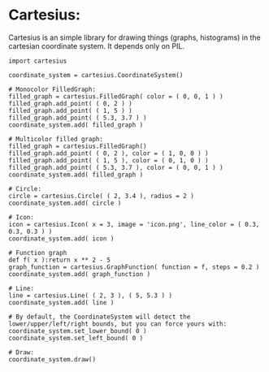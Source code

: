 Cartesius:
==========

Cartesius is an simple library for drawing things (graphs, histograms) in the cartesian coordinate system. It depends only on PIL.

    import cartesius
    
    coordinate_system = cartesius.CoordinateSystem()
    
    # Monocolor FilledGraph:
    filled_graph = cartesius.FilledGraph( color = ( 0, 0, 1 ) )
    filled_graph.add_point( ( 0, 2 ) )
    filled_graph.add_point( ( 1, 5 ) )
    filled_graph.add_point( ( 5.3, 3.7 ) )
    coordinate_system.add( filled_graph )
    
    # Multicolor filled graph:
    filled_graph = cartesius.FilledGraph()
    filled_graph.add_point( ( 0, 2 ), color = ( 1, 0, 0 ) )
    filled_graph.add_point( ( 1, 5 ), color = ( 0, 1, 0 ) )
    filled_graph.add_point( ( 5.3, 3.7 ), color = ( 0, 0, 1 ) )
    coordinate_system.add( filled_graph )
    
    # Circle:
    circle = cartesius.Circle( ( 2, 3.4 ), radius = 2 )
    coordinate_system.add( circle )
    
    # Icon:
    icon = cartesius.Icon( x = 3, image = 'icon.png', line_color = ( 0.3, 0.3, 0.3 ) )
    coordinate_system.add( icon )
    
    # Function graph
    def f( x ):return x ** 2 - 5
    graph_function = cartesius.GraphFunction( function = f, steps = 0.2 )
    coordinate_system.add( graph_function )
    
    # Line:
    line = cartesius.Line( ( 2, 3 ), ( 5, 5.3 ) )
    coordinate_system.add( line )
    
    # By default, the CoordinateSystem will detect the lower/upper/left/right bounds, but you can force yours with:
    coordinate_system.set_lower_bound( 0 )
    coordinate_system.set_left_bound( 0 )

	# Draw:
	coordinate_system.draw()
